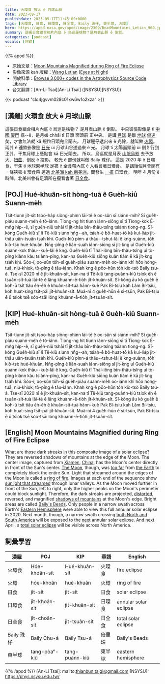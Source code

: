```yaml
---
title: 火環食 放大 ê 月球山脈
date: 2023-09-17
publishdate: 2023-09-17T11:45:00+0800
tags: [火環食, 日食, 日環食, 日全食, Baily 珠仔, 東半球, 火環]
hero: https://apod.nasa.gov/apod/image/2309/BeadMountains_Letian_960.jpg
summary: 這張日食組合相片內底 ê 烏巡是啥物？是月表山脈 ê 倒影。
categories: [podcast]
vocals: [阿錕]
---
```


{{% apod %}}

- 原始文章：[Moon Mountains Magnified during Ring of Fire Eclipse](https://apod.nasa.gov/apod/ap230917.html)
- 影像來源 kah 版權：[Wang Letian](http://www.luckwlt.com/About%20Me.html) ([Eyes at Night](http://www.luckwlt.com/))
- 開放科學：[Browse 3,000+ codes in the Astrophysics Source Code Library](https://ascl.net/code/all)
- 台文翻譯：[An-Li Tsai][An-Li Tsai] ([NSYSU][NSYSU])

{{< podcast "clo4jgvvm028c01xw6w1o2xza" >}}

## [漢羅] 火環食 放大 ê 月球山脈
這張日食組合相片內底 ê 烏巡是啥物？
是月表山脈 ê 倒影。
中央彼張影像是 tī [中國][China] [廈門][Xiamen] 翕--ê，是月娘 chhāi tī 日頭 面頭前 正中央。
是講 [月球][The Moon] 是離 [地球][the Earth] [傷遠][too far] 矣，才會無法就 kā 規粒日頭完全閘去。
月球邊仔透出來 ê 光線，就叫做 [火環][ring of fire]。
兩爿 ê 連煞影像是 [日光][sunlight that streamed] ùi 月球山谷透過來 ê 光。
月球 tī 太陽面頭前 ùi 倒爿行到正爿，干焦月球上懸點會 kā 日光閘去。
所以，烏巡就是月表 [山脈烏影][shadows of mountains] 去予放大、[扭曲][distorted]、倒反 ê 投影。
較光 ê 部份就叫做 Baily 珠仔。
這是 2020 年 ê 日環食，干焦 tī 地球東半球 足狹 ê 全食帶內底 ê 人看會著日環食。
是講後個月會閣有一條狹狹 ê 環食帶 迒過 [北美洲 kah 南美洲][both North and South America]，閣發生 [一擺][next] 日環食。
明年 4 月份 ê 時陣，北美州會有足濟所在攏看會著 [日全食][total solar eclipse]。

## [POJ] Hué-khuân-si̍t hòng-tuā ê Gue̍h-kiû Suann-me̍h
Tsit-tiunn ji̍t-si̍t tsoo-ha̍p siòng-phìnn lāi-té ê oo-sûn sī siánn-mih?
Sī gue̍h-piáu suann-me̍h ê tò-iánn.
Tiong-ng hit tiunn iánn-siōng sī tī Tiong-kok Ē-mn̂g hip--ê, sī gue̍h-niû tshāi tī ji̍t-thâu bīn-thâu-tsîng tsiànn tiong-ng.
Sī-kóng Gue̍h-kiû sī lī Tē-kiû siunn hn̄g--ah, tsiah-ē bô-huat-tō kā kui-lia̍p ji̍t-thâu uân-tsuân tsa̍h khì.
Gue̍h-kiû pinn-á thàu--tshut-lâi ê kng-suànn, to̍h kiò-tsò hué-khuân.
Nn̄g-pîng ê liân-suah iánn-siōng sī ji̍t-kng uì Gue̍h-kiû suann-kok thàu--kuè-lâi ê kng.
Gue̍h-kiû tī Thài-iông bīn-thâu-tsîng uì tò-pîng kiânn kàu tsiànn-pîng, kan-na Gue̍h-kiû siōng kuân tiám ē kā ji̍t-kng tsa̍h khì.
Sóo-í, oo-sûn to̍h-sī gue̍h-piáu suann-me̍h oo-iánn khì hōo hòng-tuā, niú-khiok, tò-píng ê tâu-iánn.
Khah kng ê pōo-hūn to̍h kiò-tsò Baily tsu-á.
Tse-sī 2020 nî ê ji̍t-khuân-si̍t, kan-na tī Tē-kiû tang-puànn-kiû tsiok e̍h ê tsuân-si̍t-tuà lāi-té ê lâng khuànn-ē-tio̍h ji̍t-khuân-si̍t.
Sī-kóng āu kò gue̍h ē koh-ū tsi̍t tiâu e̍h-e̍h ê khuân-si̍t-tuà hānn-kuè Pak Bí-tsiu kah Lâm Bí-tsiu, koh huat-sing tsi̍t-pái ji̍t-khuân-si̍t.
Muâ-nî 4 gue̍h-hūn ê sî-tsūn, Pak Bí-tsiu ē ū tsiok tsē sóo-tsāi lóng khuànn-ē-tio̍h ji̍t-tsuân-si̍t.

## [KIP] Hué-khuân-si̍t hòng-tuā ê Gue̍h-kiû Suann-me̍h
Tsit-tiunn ji̍t-si̍t tsoo-ha̍p siòng-phìnn lāi-té ê oo-sûn sī siánn-mih?
Sī gue̍h-piáu suann-me̍h ê tò-iánn.
Tiong-ng hit tiunn iánn-siōng sī tī Tiong-kok Ē-mn̂g hip--ê, sī gue̍h-niû tshāi tī ji̍t-thâu bīn-thâu-tsîng tsiànn tiong-ng.
Sī-kóng Gue̍h-kiû sī lī Tē-kiû siunn hn̄g--ah, tsiah-ē bô-huat-tō kā kui-lia̍p ji̍t-thâu uân-tsuân tsa̍h khì.
Gue̍h-kiû pinn-á thàu--tshut-lâi ê kng-suànn, to̍h kiò-tsò hué-khuân.
Nn̄g-pîng ê liân-suah iánn-siōng sī ji̍t-kng uì Gue̍h-kiû suann-kok thàu--kuè-lâi ê kng.
Gue̍h-kiû tī Thài-iông bīn-thâu-tsîng uì tò-pîng kiânn kàu tsiànn-pîng, kan-na Gue̍h-kiû siōng kuân tiám ē kā ji̍t-kng tsa̍h khì.
Sóo-í, oo-sûn to̍h-sī gue̍h-piáu suann-me̍h oo-iánn khì hōo hòng-tuā, niú-khiok, tò-píng ê tâu-iánn.
Khah kng ê pōo-hūn to̍h kiò-tsò Baily tsu-á.
Tse-sī 2020 nî ê ji̍t-khuân-si̍t, kan-na tī Tē-kiû tang-puànn-kiû tsiok e̍h ê tsuân-si̍t-tuà lāi-té ê lâng khuànn-ē-tio̍h ji̍t-khuân-si̍t.
Sī-kóng āu kò gue̍h ē koh-ū tsi̍t tiâu e̍h-e̍h ê khuân-si̍t-tuà hānn-kuè Pak Bí-tsiu kah Lâm Bí-tsiu, koh huat-sing tsi̍t-pái ji̍t-khuân-si̍t.
Muâ-nî 4 gue̍h-hūn ê sî-tsūn, Pak Bí-tsiu ē ū tsiok tsē sóo-tsāi lóng khuànn-ē-tio̍h ji̍t-tsuân-si̍t.

## [English] Moon Mountains Magnified during Ring of Fire Eclipse
What are those dark streaks in this composite image of a solar eclipse?
They are reversed shadows of mountains at the edge of the Moon.
The center image, captured from [Xiamen][Xiamen], [China][China], has the Moon's center directly in front of the Sun's center.
[The Moon][The Moon], though, was [too far][too far] from [the Earth][the Earth] to completely block the entire Sun.
Light that streamed around the edges of the Moon is called a [ring of fire][ring of fire].
Images at each end of the sequence show [sunlight that streamed][sunlight that streamed] through lunar valleys.
As the Moon moved further in front of the Sun, left to right, only the higher peaks on the Moon's perimeter could block sunlight.
Therefore, the dark streaks are projected, [distorted][distorted], reversed, and magnified [shadows of mountains][shadows of mountains] at the Moon's edge.
Bright areas are called [Baily's Beads][Baily's Beads].
Only people in a narrow swath across Earth's [Eastern Hemisphere][Eastern Hemisphere] were able to view this full annular solar eclipse in 2020.
Next month, though, a narrow swath crossing [both North and South America][both North and South America] will be exposed to the [next][next] annular solar eclipse.
And next April, a [total solar eclipse][total solar eclipse] will be visible across North America.

## 詞彙學習

|漢羅|POJ|KIP|華語|English|
|-|-|-|-|-|
|火環食|Hóe-khoân-si̍t|Hué-khuân-si̍t|火環食|fire eclipse|
|火環|hóe-khoân|hué-khuân|火環|ring of fire|
|日食|ji̍t-si̍t|ji̍t-si̍t|日食|solar eclipse|
|日環食|ji̍t-khoân-si̍t|ji̍t-khuân-si̍t|日環食|annular solar eclipse|
|日全食|ji̍t-choân-si̍t|ji̍t-tsuân-si̍t|日全食|total solar eclipse|
|Baily 珠仔|Baily Chu-á|Baily Tsu-á|倍里珠|Baily's Beads|
|東半球|tang-pòaⁿ-kiû|tang-puànn-kiû|東半球|eastern hemisphere|

{{% /apod %}}
[An-Li Tsai]: mailto:thianbun.taigi@gmail.com
[NSYSU]: https://phys.nsysu.edu.tw/

[copyright]: https://apod.nasa.gov/apod/fap/lib/about_apod.html#srapply
[License]: https://creativecommons.org/licenses/by/2.0/

[Xiamen]:https://www.youtube.com/watch?v=ke5nVmMxIwY
[China]:https://en.wikipedia.org/wiki/China
[The Moon]:https://moon.nasa.gov/
[too far]:https://eclipse.aas.org/sites/eclipse.aas.org/files/Total-Annular-TQ.jpg
[the Earth]:https://solarsystem.nasa.gov/planets/earth/overview/
[ring of fire]:https://apod.nasa.gov/apod/ap200615.html
[sunlight that streamed]:https://apod.nasa.gov/apod/ap170301.html
[distorted]:https://i.pinimg.com/236x/69/ff/c4/69ffc42ba1c739e25ed76fcaa6555a0e.jpg
[shadows of mountains]:https://apod.nasa.gov/apod/ap180507.html
[Baily's Beads]:https://en.wikipedia.org/wiki/Baily%27s_beads
[Eastern Hemisphere]:https://en.wikipedia.org/wiki/Eastern_Hemisphere
[both North and South America]:https://en.wikipedia.org/wiki/Americas
[next]:https://www.timeanddate.com/eclipse/list.html
[total solar eclipse]:https://apod.nasa.gov/apod/ap170912.html
